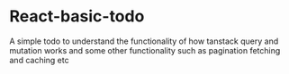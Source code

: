 # React-basic-todo
 A simple todo to understand the functionality of how tanstack query and mutation works and some other functionality such as pagination fetching and caching etc
